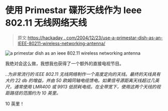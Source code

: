 # 使用 Primestar 碟形天线作为 Ieee 802.11 无线网络天线

> 原文:[https://hackaday . com/2004/12/23/use-a-primestar-dish-as-an-IEEE-80211-wireless-networking-antenna/](https://hackaday.com/2004/12/23/use-a-primestar-dish-as-an-ieee-80211-wireless-networking-antenna/)

![a primestar dish as an ieee 802.11 wireless networking antenna](../Images/3de7642d156bec2038303a320b17e122.png)

我绝对会这么做，我想我也获得了一个额外的直接电视节目。

*..为非常流行的 IEEE 802.11 无线网络制作一个高度定向的天线。最终的天线具有大约 22 db 的增益，并由 50 欧姆同轴电缆馈电。如果信号源距离天线超过几英尺，通常使用 LMR400 或 9913 低损耗电缆。在全带宽下，使用这两个天线的视距路径的范围约为 10 英里。*

10 英里！